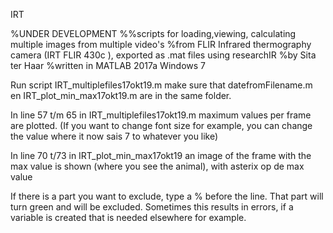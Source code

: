 IRT

%UNDER DEVELOPMENT
%%scripts for loading,viewing, calculating multiple images from multiple video's 
%from FLIR Infrared thermography camera (IRT FLIR 430c ), exported as .mat files using researchIR 
%by Sita ter Haar
%written in MATLAB 2017a Windows 7


Run script IRT_multiplefiles17okt19.m make sure that datefromFilename.m en IRT_plot_min_max17okt19.m are in the same folder.

In line 57 t/m 65 in IRT_multiplefiles17okt19.m maximum values per frame are plotted. 
(If you want to change font size for example, you can change the value where it now sais 7 to whatever you like)

In line 70 t/73 in IRT_plot_min_max17okt19 an image of the frame with the max value is shown (where you see the animal), with asterix op de max value

If there is a part you want to exclude, type a % before the line. That part will turn green and will be excluded. Sometimes this results in errors, if a variable is created that is needed elsewhere for example.

